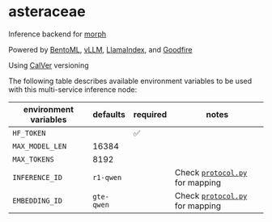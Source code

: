 # asteraceae

Inference backend for [morph](https://morph-editor.app)

Powered by [BentoML](https://bentoml.com), [vLLM](https://blog.vllm.ai/2023/06/20/vllm.html), [LlamaIndex](https://www.llamaindex.ai/), and [Goodfire](https://www.goodfire.ai/)

Using [CalVer](https://calver.org/) versioning

The following table describes available environment variables to be used with this multi-service inference node:

| environment variables | defaults   | required | notes                                            |
| --------------------- | ---------- | -------- | ------------------------------------------------ |
| `HF_TOKEN`            |            | ✅       |                                                  |
| `MAX_MODEL_LEN`       | 16384      |          |                                                  |
| `MAX_TOKENS`          | 8192       |          |                                                  |
| `INFERENCE_ID`        | `r1-qwen`  |          | Check [`protocol.py`](./protocol.py) for mapping |
| `EMBEDDING_ID`        | `gte-qwen` |          | Check [`protocol.py`](./protocol.py) for mapping |
